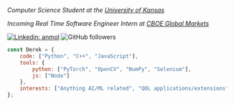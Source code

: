 <p><em>Computer Science Student at the <a href="https://ku.edu/"> University of Kansas</a></em></p>
<p><em>Incoming Real Time Software Engineer Intern at <a href="https://www.cboe.com/"> CBOE Global Markets</a></em></p>

[![Linkedin: anmol](https://img.shields.io/badge/-Derek-blue?style=flat-square&logo=Linkedin&logoColor=white&link=https://www.linkedin.com/in/derekzhang0000/)](https://www.linkedin.com/in/derekzhang0000/)
![GitHub followers](https://img.shields.io/github/followers/DerekZhang0000?label=Follow&style=social)


```javascript
const Derek = {
    code: ["Python", "C++", "JavaScript"],
    tools: {
        python: ["PyTorch", "OpenCV", "NumPy", "Selenium"],
        js: ["Node"]
    },
    interests: ["Anything AI/ML related", "QOL applications/extensions"]
};
```
